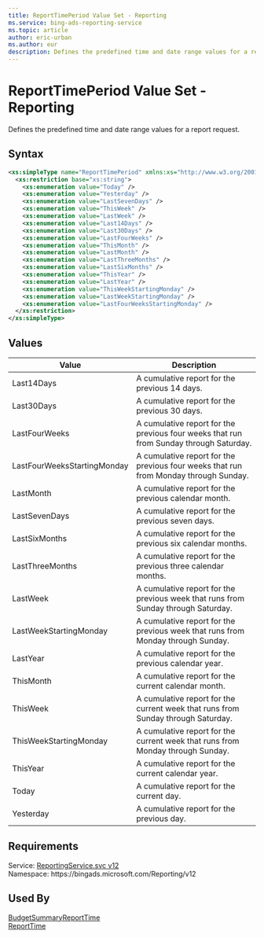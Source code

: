 ```yaml
---
title: ReportTimePeriod Value Set - Reporting
ms.service: bing-ads-reporting-service
ms.topic: article
author: eric-urban
ms.author: eur
description: Defines the predefined time and date range values for a report request.
---
```

# ReportTimePeriod Value Set - Reporting
Defines the predefined time and date range values for a report request.

## Syntax
```xml
<xs:simpleType name="ReportTimePeriod" xmlns:xs="http://www.w3.org/2001/XMLSchema">
  <xs:restriction base="xs:string">
    <xs:enumeration value="Today" />
    <xs:enumeration value="Yesterday" />
    <xs:enumeration value="LastSevenDays" />
    <xs:enumeration value="ThisWeek" />
    <xs:enumeration value="LastWeek" />
    <xs:enumeration value="Last14Days" />
    <xs:enumeration value="Last30Days" />
    <xs:enumeration value="LastFourWeeks" />
    <xs:enumeration value="ThisMonth" />
    <xs:enumeration value="LastMonth" />
    <xs:enumeration value="LastThreeMonths" />
    <xs:enumeration value="LastSixMonths" />
    <xs:enumeration value="ThisYear" />
    <xs:enumeration value="LastYear" />
    <xs:enumeration value="ThisWeekStartingMonday" />
    <xs:enumeration value="LastWeekStartingMonday" />
    <xs:enumeration value="LastFourWeeksStartingMonday" />
  </xs:restriction>
</xs:simpleType>
```

## <a name="values"></a>Values

|Value|Description|
|-----------|---------------|
|<a name="last14days"></a>Last14Days|A cumulative report for the previous 14 days.|
|<a name="last30days"></a>Last30Days|A cumulative report for the previous 30 days.|
|<a name="lastfourweeks"></a>LastFourWeeks|A cumulative report for the previous four weeks that run from Sunday through Saturday.|
|<a name="lastfourweeksstartingmonday"></a>LastFourWeeksStartingMonday|A cumulative report for the previous four weeks that run from Monday through Sunday.|
|<a name="lastmonth"></a>LastMonth|A cumulative report for the previous calendar month.|
|<a name="lastsevendays"></a>LastSevenDays|A cumulative report for the previous seven days.|
|<a name="lastsixmonths"></a>LastSixMonths|A cumulative report for the previous six calendar months.|
|<a name="lastthreemonths"></a>LastThreeMonths|A cumulative report for the previous three calendar months.|
|<a name="lastweek"></a>LastWeek|A cumulative report for the previous week that runs from Sunday through Saturday.|
|<a name="lastweekstartingmonday"></a>LastWeekStartingMonday|A cumulative report for the previous week that runs from Monday through Sunday.|
|<a name="lastyear"></a>LastYear|A cumulative report for the previous calendar year.|
|<a name="thismonth"></a>ThisMonth|A cumulative report for the current calendar month.|
|<a name="thisweek"></a>ThisWeek|A cumulative report for the current week that runs from Sunday through Saturday.|
|<a name="thisweekstartingmonday"></a>ThisWeekStartingMonday|A cumulative report for the current week that runs from Monday through Sunday.|
|<a name="thisyear"></a>ThisYear|A cumulative report for the current calendar year.|
|<a name="today"></a>Today|A cumulative report for the current day.|
|<a name="yesterday"></a>Yesterday|A cumulative report for the previous day.|

## Requirements
Service: [ReportingService.svc v12](https://reporting.api.bingads.microsoft.com/Api/Advertiser/Reporting/v12/ReportingService.svc)  
Namespace: https\://bingads.microsoft.com/Reporting/v12  

## Used By
[BudgetSummaryReportTime](budgetsummaryreporttime.md)  
[ReportTime](reporttime.md)  
